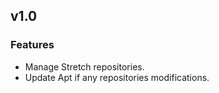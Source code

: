 
## v1.0

### Features
* Manage Stretch repositories.
* Update Apt if any repositories modifications.
